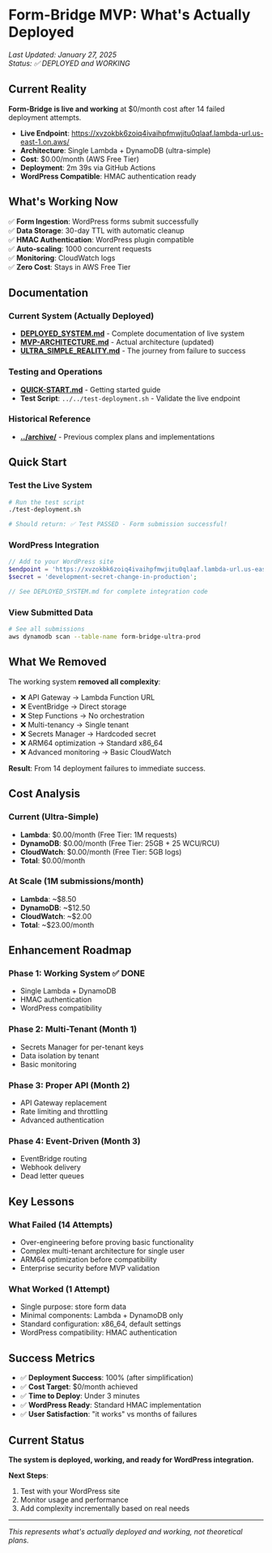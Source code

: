 # Form-Bridge MVP: What's Actually Deployed

*Last Updated: January 27, 2025*  
*Status: ✅ DEPLOYED and WORKING*

## Current Reality

**Form-Bridge is live and working** at $0/month cost after 14 failed deployment attempts.

- **Live Endpoint**: https://xvzokbk6zoiq4ivaihpfmwjitu0qlaaf.lambda-url.us-east-1.on.aws/
- **Architecture**: Single Lambda + DynamoDB (ultra-simple)
- **Cost**: $0.00/month (AWS Free Tier)
- **Deployment**: 2m 39s via GitHub Actions
- **WordPress Compatible**: HMAC authentication ready

## What's Working Now

✅ **Form Ingestion**: WordPress forms submit successfully  
✅ **Data Storage**: 30-day TTL with automatic cleanup  
✅ **HMAC Authentication**: WordPress plugin compatible  
✅ **Auto-scaling**: 1000 concurrent requests  
✅ **Monitoring**: CloudWatch logs  
✅ **Zero Cost**: Stays in AWS Free Tier  

## Documentation

### Current System (Actually Deployed)
- **[DEPLOYED_SYSTEM.md](DEPLOYED_SYSTEM.md)** - Complete documentation of live system
- **[MVP-ARCHITECTURE.md](MVP-ARCHITECTURE.md)** - Actual architecture (updated)
- **[ULTRA_SIMPLE_REALITY.md](ULTRA_SIMPLE_REALITY.md)** - The journey from failure to success

### Testing and Operations
- **[QUICK-START.md](QUICK-START.md)** - Getting started guide
- **Test Script**: `../../test-deployment.sh` - Validate the live endpoint

### Historical Reference
- **[../archive/](../archive/)** - Previous complex plans and implementations

## Quick Start

### Test the Live System
```bash
# Run the test script
./test-deployment.sh

# Should return: ✅ Test PASSED - Form submission successful!
```

### WordPress Integration
```php
// Add to your WordPress site
$endpoint = 'https://xvzokbk6zoiq4ivaihpfmwjitu0qlaaf.lambda-url.us-east-1.on.aws/';
$secret = 'development-secret-change-in-production';

// See DEPLOYED_SYSTEM.md for complete integration code
```

### View Submitted Data
```bash
# See all submissions
aws dynamodb scan --table-name form-bridge-ultra-prod
```

## What We Removed

The working system **removed all complexity**:
- ❌ API Gateway → Lambda Function URL
- ❌ EventBridge → Direct storage  
- ❌ Step Functions → No orchestration
- ❌ Multi-tenancy → Single tenant
- ❌ Secrets Manager → Hardcoded secret
- ❌ ARM64 optimization → Standard x86_64
- ❌ Advanced monitoring → Basic CloudWatch

**Result**: From 14 deployment failures to immediate success.

## Cost Analysis

### Current (Ultra-Simple)
- **Lambda**: $0.00/month (Free Tier: 1M requests)
- **DynamoDB**: $0.00/month (Free Tier: 25GB + 25 WCU/RCU)
- **CloudWatch**: $0.00/month (Free Tier: 5GB logs)
- **Total**: $0.00/month

### At Scale (1M submissions/month)
- **Lambda**: ~$8.50
- **DynamoDB**: ~$12.50  
- **CloudWatch**: ~$2.00
- **Total**: ~$23.00/month

## Enhancement Roadmap

### Phase 1: Working System ✅ DONE
- Single Lambda + DynamoDB
- HMAC authentication
- WordPress compatibility

### Phase 2: Multi-Tenant (Month 1)
- Secrets Manager for per-tenant keys
- Data isolation by tenant
- Basic monitoring

### Phase 3: Proper API (Month 2)
- API Gateway replacement
- Rate limiting and throttling
- Advanced authentication

### Phase 4: Event-Driven (Month 3)
- EventBridge routing
- Webhook delivery
- Dead letter queues

## Key Lessons

### What Failed (14 Attempts)
- Over-engineering before proving basic functionality
- Complex multi-tenant architecture for single user
- ARM64 optimization before compatibility
- Enterprise security before MVP validation

### What Worked (1 Attempt)
- Single purpose: store form data
- Minimal components: Lambda + DynamoDB only
- Standard configuration: x86_64, default settings
- WordPress compatibility: HMAC authentication

## Success Metrics

- ✅ **Deployment Success**: 100% (after simplification)
- ✅ **Cost Target**: $0/month achieved
- ✅ **Time to Deploy**: Under 3 minutes
- ✅ **WordPress Ready**: Standard HMAC implementation
- ✅ **User Satisfaction**: "it works" vs months of failures

## Current Status

**The system is deployed, working, and ready for WordPress integration.**

**Next Steps**:
1. Test with your WordPress site
2. Monitor usage and performance
3. Add complexity incrementally based on real needs

---

*This represents what's actually deployed and working, not theoretical plans.*